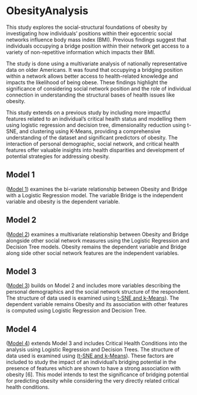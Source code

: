 # ObesityAnalysis

This study explores the social-structural foundations of obesity by investigating how individuals’ positions within their egocentric social networks influence body mass index (BMI). Previous findings suggest that individuals occupying a bridge position within their network get access to a variety of non-repetitive information which impacts their BMI.

The study is done using a multivariate analysis of nationally representative data on older Americans. It was found that occupying a bridging position within a network allows better access to health-related knowledge and impacts the likelihood of being obese. These findings highlight the significance of considering social network position and the role of individual connection in understanding the structural bases of health issues like obesity.

This study extends on a previous study by including more impactful features related to an individual’s critical health status and modelling them using logistic regression and decision tree, dimensionality reduction using t-SNE, and clustering using K-Means, providing a comprehensive understanding of the dataset and significant predictors of obesity. The interaction of personal demographic, social network, and critical health features offer valuable insights into health disparities and development of potential strategies for addressing obesity.

## Model 1
([Model 1](https://github.com/AyushiKashyapp/ObesityAnalysis/blob/main/Model%201/Model-1.pdf)) examines the bi-variate relationship between Obesity and Bridge with a Logistic Regression model. The variable Bridge is the independent variable and obesity is the dependent variable. 

## Model 2
([Model 2](https://github.com/AyushiKashyapp/ObesityAnalysis/blob/main/Model%202/Model-2.pdf)) examines a multivariate relationship between Obesity and Bridge alongside other social network measures using the Logistic Regression and Decision Tree models. Obesity remains the dependent variable and Bridge along side other social network features are the independent variables.

## Model 3
([Model 3](https://github.com/AyushiKashyapp/ObesityAnalysis/blob/main/Model%203/Model-03.pdf)) builds on Model 2 and includes more variables describing the personal demographics and the social network structure of the respondent. The structure of data used is examined using [t-SNE and k-Means](https://github.com/AyushiKashyapp/ObesityAnalysis/blob/main/Model%203/kmeans_tsne.pdf)). The dependent variable remains Obesity and its association with other features is computed using Logistic Regression and Decision Tree.

## Model 4
([Model 4](https://github.com/AyushiKashyapp/ObesityAnalysis/blob/main/Model%204/Model-4.pdf)) extends Model 3 and includes Critical Health Conditions into the analysis using Logistic Regression and Decision Trees. The structure of data used is examined using ([t-SNE and k-Means](https://github.com/AyushiKashyapp/ObesityAnalysis/blob/main/Model%204/kmeans_tsne.pdf)). These factors are included to study the impact of an individual’s bridging potential in the presence of features which are shown to have a strong association with obesity [6]. This model intends to test the significance of bridging potential for predicting obesity while considering the very directly related critical health conditions.
